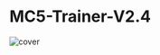 # MC5-Trainer-V2.4
![cover](https://user-images.githubusercontent.com/50059756/216794557-8aec597d-aa3b-407a-92f4-ea3608d3acf8.png)
